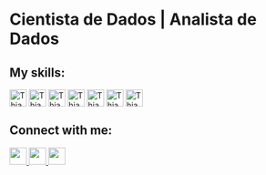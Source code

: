 # Cientista de Dados | Analista de Dados

## My skills:
<div style="display: inline_block">  
  <img align="center" alt="ThiagoFerreira" width="30" src="https://cdn.jsdelivr.net/gh/devicons/devicon/icons/jupyter/jupyter-original-wordmark.svg">
  <img align="center" alt="ThiagoFerreira" width="30" src="https://cdn.jsdelivr.net/gh/devicons/devicon/icons/python/python-original.svg">  
  <img align="center" alt="ThiagoFerreira" width="30" src="https://cdn.jsdelivr.net/gh/devicons/devicon/icons/rstudio/rstudio-original.svg">  
  <img align="center" alt="ThiagoFerreira" width="30" src="https://cdn.jsdelivr.net/gh/devicons/devicon/icons/java/java-original.svg">
  <img align="center" alt="ThiagoFerreira" width="30" src="https://cdn.jsdelivr.net/gh/devicons/devicon/icons/html5/html5-original.svg">
  <img align="center" alt="ThiagoFerreira" width="30" src="https://cdn.jsdelivr.net/gh/devicons/devicon/icons/css3/css3-original.svg">
  <img align="center" alt="ThiagoFerreira" width="30" src="https://cdn.jsdelivr.net/gh/devicons/devicon/icons/javascript/javascript-original.svg">  
</div>

## Connect with me:
<div>    
   <a href="https://www.linkedin.com/in/tferreirasilva/">
    <img width=30 src="https://cdn.jsdelivr.net/gh/devicons/devicon/icons/linkedin/linkedin-original.svg" />
  </a>
 
  <a href = "mailto:thiago.ferreirawd@gmail.com">
      <img width=30 src="https://cdn.jsdelivr.net/gh/devicons/devicon/icons/google/google-original.svg" />
  </a>
  
  <a href = "https://www.facebook.com/thiago.ferreira.50746">
    <img width=30 src="https://cdn.jsdelivr.net/gh/devicons/devicon/icons/facebook/facebook-original.svg" />
  </a>
</div>

#
